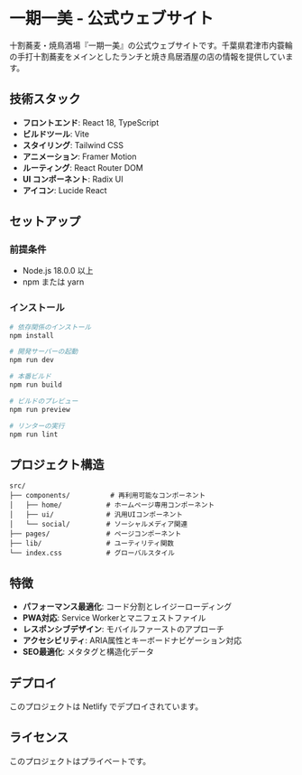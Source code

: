 # 一期一美 - 公式ウェブサイト

十割蕎麦・焼鳥酒場『一期一美』の公式ウェブサイトです。千葉県君津市内蓑輪の手打十割蕎麦をメインとしたランチと焼き鳥居酒屋の店の情報を提供しています。

## 技術スタック

- **フロントエンド**: React 18, TypeScript
- **ビルドツール**: Vite
- **スタイリング**: Tailwind CSS
- **アニメーション**: Framer Motion
- **ルーティング**: React Router DOM
- **UI コンポーネント**: Radix UI
- **アイコン**: Lucide React

## セットアップ

### 前提条件

- Node.js 18.0.0 以上
- npm または yarn

### インストール

```bash
# 依存関係のインストール
npm install

# 開発サーバーの起動
npm run dev

# 本番ビルド
npm run build

# ビルドのプレビュー
npm run preview

# リンターの実行
npm run lint
```

## プロジェクト構造

```
src/
├── components/          # 再利用可能なコンポーネント
│   ├── home/           # ホームページ専用コンポーネント
│   ├── ui/             # 汎用UIコンポーネント
│   └── social/         # ソーシャルメディア関連
├── pages/              # ページコンポーネント
├── lib/                # ユーティリティ関数
└── index.css           # グローバルスタイル
```

## 特徴

- **パフォーマンス最適化**: コード分割とレイジーローディング
- **PWA対応**: Service Workerとマニフェストファイル
- **レスポンシブデザイン**: モバイルファーストのアプローチ
- **アクセシビリティ**: ARIA属性とキーボードナビゲーション対応
- **SEO最適化**: メタタグと構造化データ

## デプロイ

このプロジェクトは Netlify でデプロイされています。

## ライセンス

このプロジェクトはプライベートです。
